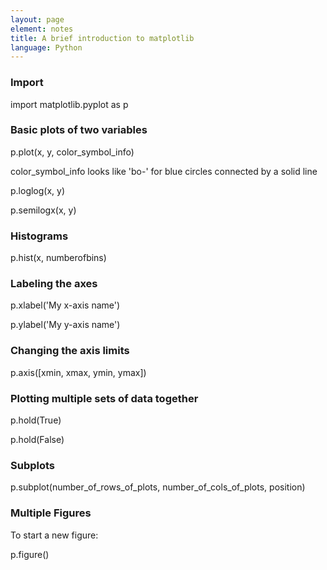 ```yaml
--- 
layout: page 
element: notes
title: A brief introduction to matplotlib 
language: Python
---
```


### Import

import matplotlib.pyplot as p

### Basic plots of two variables

p.plot(x, y, color_symbol_info)

color_symbol_info looks like 'bo-' for blue circles connected by a solid line

p.loglog(x, y)

p.semilogx(x, y)

### Histograms

p.hist(x, numberofbins)

### Labeling the axes

p.xlabel('My x-axis name')

p.ylabel('My y-axis name')

### Changing the axis limits

p.axis([xmin, xmax, ymin, ymax])

### Plotting multiple sets of data together

p.hold(True)

p.hold(False)

### Subplots

p.subplot(number_of_rows_of_plots, number_of_cols_of_plots, position)

### Multiple Figures

To start a new figure:

p.figure()
